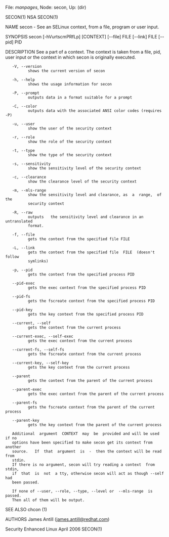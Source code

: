 File: *manpages*,  Node: secon,  Up: (dir)

SECON(1)                              NSA                             SECON(1)



NAME
       secon - See an SELinux context, from a file, program or user input.

SYNOPSIS
       secon [-hVurtscmPRfLp] [CONTEXT]
       [--file] FILE
       [--link] FILE
       [--pid] PID

DESCRIPTION
       See  a  part  of a context. The context is taken from a file, pid, user
       input or the context in which secon is originally executed.

       -V, --version
              shows the current version of secon

       -h, --help
              shows the usage information for secon

       -P, --prompt
              outputs data in a format suitable for a prompt

       -C, --color
              outputs data with the associated ANSI color codes (requires -P)

       -u, --user
              show the user of the security context

       -r, --role
              show the role of the security context

       -t, --type
              show the type of the security context

       -s, --sensitivity
              show the sensitivity level of the security context

       -c, --clearance
              show the clearance level of the security context

       -m, --mls-range
              show the sensitivity level and clearance, as  a  range,  of  the
              security context

       -R, --raw
              outputs   the sensitivity level and clearance in an untranslated
              format.

       -f, --file
              gets the context from the specified file FILE

       -L, --link
              gets the context from the specified file  FILE  (doesn't  follow
              symlinks)

       -p, --pid
              gets the context from the specified process PID

       --pid-exec
              gets the exec context from the specified process PID

       --pid-fs
              gets the fscreate context from the specified process PID

       --pid-key
              gets the key context from the specified process PID

       --current, --self
              gets the context from the current process

       --current-exec, --self-exec
              gets the exec context from the current process

       --current-fs, --self-fs
              gets the fscreate context from the current process

       --current-key, --self-key
              gets the key context from the current process

       --parent
              gets the context from the parent of the current process

       --parent-exec
              gets the exec context from the parent of the current process

       --parent-fs
              gets the fscreate context from the parent of the current process

       --parent-key
              gets the key context from the parent of the current process

       Additional  argument  CONTEXT  may  be  provided and will be used if no
       options have been specified to make secon get its context from  another
       source.   If  that  argument  is  -  then the context will be read from
       stdin.
       If there is no argument, secon will try reading a context  from  stdin,
       if  that  is  not  a tty, otherwise secon will act as though --self had
       been passed.

       If none of --user, --role, --type, --level or  --mls-range  is  passed.
       Then all of them will be output.

SEE ALSO
       chcon (1)

AUTHORS
       James Antill (james.antill@redhat.com)



Security Enhanced Linux           April 2006                          SECON(1)
